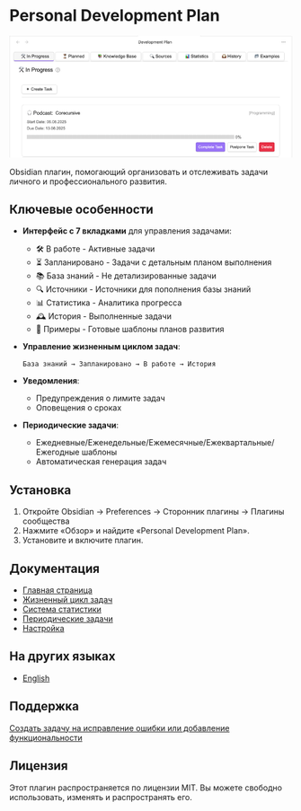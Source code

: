 # Personal Development Plan

![Интерфейс плагина](docs/images/main_interface.png)

Obsidian плагин, 
помогающий организовать и отслеживать задачи личного и профессионального развития.

## Ключевые особенности

- **Интерфейс с 7 вкладками** для управления задачами:
    - 🛠️ В работе - Активные задачи
    - ⏳ Запланировано - Задачи с детальным планом выполнения
    - 📚 База знаний - Не детализированные задачи
    - 🔍 Источники - Источники для пополнения базы знаний
    - 📊 Статистика - Аналитика прогресса
    - 🕰️ История - Выполненные задачи
    - 📂 Примеры - Готовые шаблоны планов развития

- **Управление жизненным циклом задач**:
  ```
  База знаний → Запланировано → В работе → История
  ```

- **Уведомления**:
    - Предупреждения о лимите задач
    - Оповещения о сроках

- **Периодические задачи**:
    - Ежедневные/Еженедельные/Ежемесячные/Ежеквартальные/Ежегодные шаблоны
    - Автоматическая генерация задач

## Установка

1. Откройте Obsidian → Preferences → Сторонник плагины → Плагины сообщества 
2. Нажмите «Обзор» и найдите «Personal Development Plan».
3. Установите и включите плагин.

## Документация

- [Главная страница](https://artemkorsakov.github.io/personal-development-plan/ru)
- [Жизненный цикл задач](https://artemkorsakov.github.io/personal-development-plan/ru/lifecycle.html)
- [Система статистики](https://artemkorsakov.github.io/personal-development-plan/ru/stats.html)
- [Периодические задачи](https://artemkorsakov.github.io/personal-development-plan/ru/periodic.html)
- [Настройка](https://artemkorsakov.github.io/personal-development-plan/ru/settings.html)

## На других языках

- [English](README.md)

## Поддержка

[Создать задачу на исправление ошибки или добавление функциональности](https://github.com/artemkorsakov/personal-development-plan/issues)

## Лицензия

Этот плагин распространяется по лицензии MIT. 
Вы можете свободно использовать, изменять и распространять его.
